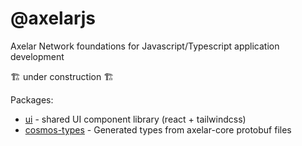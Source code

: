 # @axelarjs

Axelar Network foundations for Javascript/Typescript application development

:building_construction: under construction :building_construction: 

Packages:
  * [ui](/packages/ui) - shared UI component library (react + tailwindcss)
  * [cosmos-types](packages/cosmos-types) - Generated types from axelar-core protobuf files

